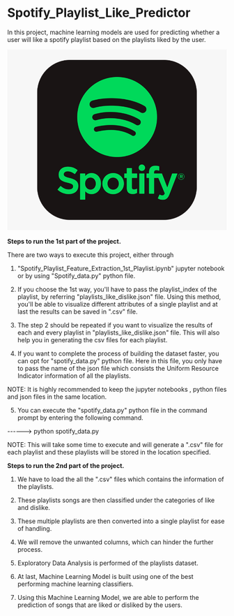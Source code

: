 # Spotify_Playlist_Like_Predictor
In this project, machine learning models are used for predicting whether a user will like a spotify playlist based on the 
playlists liked by the user.

![Spotify_Logo](https://github.com/Palash09/Spotify_Playlist_Like_Predictor/blob/master/Spotify_Logo.png)

<b>Steps to run the 1st part of the project.</b>

There are two ways to execute this project, either through 
1. "Spotify_Playlist_Feature_Extraction_1st_Playlist.ipynb" jupyter notebook or by using "Spotify_data.py" python file.

2. If you choose the 1st way,  you'll have to pass the playlist_index of the playlist, by referring 
"playlists_like_dislike.json" file. Using this method, you'll be able to visualize different attributes of a 
single playlist and at last the results can be saved in ".csv" file.

3. The step 2 should be repeated if you want to visualize the results of each and every playlist in 
"playlists_like_dislike.json" file. This will also help you in generating the csv files for each playlist.

4. If you want to complete the process of building the dataset faster, you can opt for "spotify_data.py" python file. 
Here in this file, you only have to pass the name of the json file which consists the Uniform Resource Indicator 
information of all the playlists.

NOTE: It is highly recommended to keep the jupyter notebooks , python files and json files in the same location.

5. You can execute the "spotify_data.py" python file in the command prompt by entering the following command.

------> python spotify_data.py

NOTE: This will take some time to execute and will generate a ".csv" file for each playlist and these 
playlists will be stored in the location specified.

<b>Steps to run the 2nd part of the project.</b>
 
1. We have to load the all the ".csv" files which contains the information of the playlists.

2. These playlists songs are then classified under the categories of like and dislike.

3. These multiple playlists are then converted into a single playlist for ease of handling.

4. We will remove the unwanted columns, which can hinder the further process.

5. Exploratory Data Analysis is performed of the playlists dataset.

6. At last, Machine Learning Model is built using one of the best performing machine learning classifiers.

7. Using this Machine Learning Model, we are able to perform the prediction of songs that are liked or disliked by the users.


